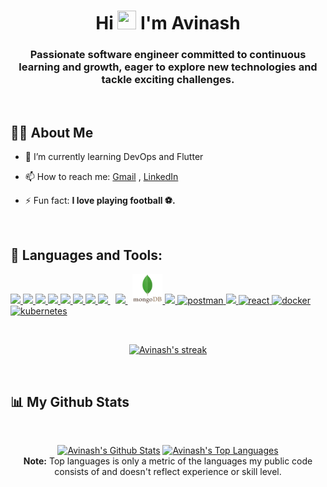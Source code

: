<h1 align="center">Hi <img src="https://raw.githubusercontent.com/MartinHeinz/MartinHeinz/master/wave.gif" width="30px" height="30px" /> I'm Avinash</h1>
<h3 align="center">Passionate software engineer committed to continuous learning and growth, eager to explore new technologies and tackle exciting challenges.</h3>
<br/>

## 🙋‍♂️ About Me

- 🌱 I’m currently learning DevOps and Flutter

<!--- 👨‍💻 All of my projects are available at **[My Portfolio]()**--->

- 📫 How to reach me: [Gmail](avinashsingh2161@gmail.com) , [LinkedIn](https://www.linkedin.com/in/avinash-singh-b992ba1ba/)

- ⚡ Fun fact: **I love playing football ⚽️.**
<br/>

## 🚀 Languages and Tools:

<p align="left"> 
    <a href="https://www.java.com" target="_blank"> <img src="https://img.icons8.com/color/48/000000/java-coffee-cup-logo.png"/> </a>
    <a href="https://docs.flutter.dev/" target="_blank"><img src="https://img.icons8.com/color/48/undefined/flutter.png"/>
    <a href="https://developer.mozilla.org/en-US/docs/Web/JavaScript" target="_blank"> <img src="https://img.icons8.com/color/48/000000/javascript.png"/> </a> 
    <a href="https://www.w3.org/html/" target="_blank"> <img src="https://img.icons8.com/color/48/000000/html-5.png"/> </a> 
    <a href="https://www.w3schools.com/css/" target="_blank"> <img src="https://img.icons8.com/color/48/000000/css3.png"/> </a> 
    <a href="https://getbootstrap.com" target="_blank"> <img src="https://img.icons8.com/color/48/000000/bootstrap.png"/> </a> 
    <a href="https://www.python.org" target="_blank"> <img src="https://img.icons8.com/color/48/000000/python.png"/> </a> 
    <a style="padding-right:8px;" href="https://nodejs.org" target="_blank"> <img src="https://img.icons8.com/color/48/000000/nodejs.png"/> </a> 
    <a style="padding-right:8px;" href="https://www.mysql.com/" target="_blank"> <img src="https://img.icons8.com/fluent/50/000000/mysql-logo.png"/> </a>
    <a href="https://www.mongodb.com/" target="_blank"> <img src="https://raw.githubusercontent.com/devicons/devicon/master/icons/mongodb/mongodb-original-wordmark.svg" alt="mongodb" width="48" height="48"/> </a> 
    <a href="https://firebase.google.com/" target="_blank"> <img src="https://img.icons8.com/color/48/000000/firebase.png"/> </a> 
    <a href="https://postman.com" target="_blank"> <img src="https://www.vectorlogo.zone/logos/getpostman/getpostman-icon.svg" alt="postman" width="45" height="45"/> </a>   
    <a href="https://git-scm.com/" target="_blank"> <img src="https://img.icons8.com/color/48/000000/git.png"/> </a> 
    <a href="https://react.dev/" target="_blank"> <img src="https://www.svgrepo.com/show/452092/react.svg" alt="react" width="40" height="40"/> </a>
    <a href="https://www.docker.com/" target="_blank"> <img src="https://www.svgrepo.com/show/373553/docker.svg" alt="docker" width="40" height="40"/> </a>
    <a href="https://kubernetes.io/" target="_blank"> <img src="https://www.svgrepo.com/show/448233/kubernetes.svg" alt="kubernetes" width="40" height="40"/> </a>
</p>
<br/>

<p align="center">
    <a href="https://github.com/Avinash-Singh-G/github-readme-streak-stats">
        <img title="🔥 Get streak stats for your profile at git.io/streak-stats" alt="Avinash's streak" src="https://github-readme-streak-stats.herokuapp.com/?user=Avinash-Singh-G&theme=black-ice&hide_border=true&stroke=0000&background=060A0CD0"/>
    </a>
</p>
<br/>

## 📊 My Github Stats

  <br/>
  <p align="center">
    <a href="https://github.com/Avinash-Singh-G/github-readme-stats"><img alt="Avinash's Github Stats" src="https://github-readme-stats.vercel.app/api?username=Avinash-Singh-G&show_icons=true&count_private=true&theme=react&hide_border=true&bg_color=0D1117" /></a>
  <a href="https://github.com/Avinash-Singh-G/github-readme-stats"><img alt="Avinash's Top Languages" src="https://github-readme-stats.vercel.app/api/top-langs/?username=Avinash-Singh-G&langs_count=8&count_private=true&layout=compact&theme=react&hide_border=true&bg_color=0D1117" /></a>
  <br/>
  <b>Note:</b> Top languages is only a metric of the languages my public code consists of and doesn't reflect experience or skill level.
</p>

<!---
Avinash-Singh-G/Avinash-Singh-G is a ✨ special ✨ repository because its `README.md` (this file) appears on your GitHub profile.
You can click the Preview link to take a look at your changes.
--->
